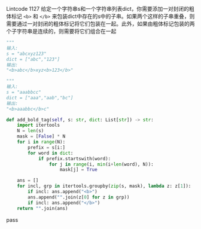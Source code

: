Lintcode 1127
给定一个字符串s和一个字符串列表dict，你需要添加一对封闭的粗体标记 `<b>` 和 `</b>` 来包装dict中存在的s中的子串。如果两个这样的子串重叠，则需要通过一对封闭的粗体标记将它们包装在一起。此外，如果由粗体标记包装的两个子字符串是连续的，则需要将它们组合在一起

```python
"""
输入: 
s = "abcxyz123"
dict = ["abc","123"]
输出:
"<b>abc</b>xyz<b>123</b>"
```

```python
"""
输入: 
s = "aaabbcc"
dict = ["aaa","aab","bc"]
输出:
"<b>aaabbc</b>c"
```


```python
def add_bold_tag(self, s: str, dict: List[str]) -> str:
	import itertools
	N = len(s)
	mask = [False] * N
	for i in range(N):
		prefix = s[i:]
		for word in dict:
			if prefix.startswith(word):
				for j in range(i, min(i+len(word), N)):
					mask[j] = True

	ans = []
	for incl, grp in itertools.groupby(zip(s, mask), lambda z: z[1]):
		if incl: ans.append("<b>")
		ans.append("".join(z[0] for z in grp))
		if incl: ans.append("</b>")
	return "".join(ans)
```
pass